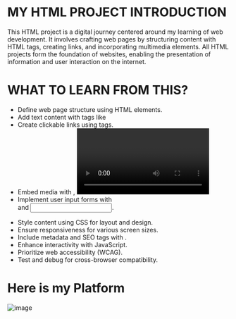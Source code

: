 # MY HTML PROJECT INTRODUCTION
This HTML project is a digital journey centered around my learning of web development. It involves crafting web pages by structuring content with HTML tags, creating links, and incorporating multimedia elements. All HTML projects form the foundation of websites, enabling the presentation of information and user interaction on the internet.
# WHAT TO LEARN FROM THIS?
  - Define web page structure using HTML elements.
  - Add text content with tags like 
  - Create clickable links using <a> tags.
  - Embed media with <img>, <video>, and <audio> tags.
  - Implement user input forms with <form> and <input>.
  - Style content using CSS for layout and design.
  - Ensure responsiveness for various screen sizes.
  - Include metadata and SEO tags with <meta>.
  - Enhance interactivity with JavaScript.
  - Prioritize web accessibility (WCAG).
  - Test and debug for cross-browser compatibility.
  # Here is my Platform 
![image](https://github.com/ISHIMWE-Bosco/alu-web-development/assets/127385513/036ef073-a209-4489-ae24-0cae2d21e5d9)




